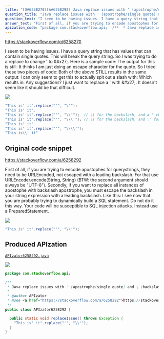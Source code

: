 ```yaml
---
title: "[Q#6258270][A#6258292] Java replace issues with ' (apostrophe/single quote) and \\ (backslash) together"
question_title: "Java replace issues with ' (apostrophe/single quote) and \\ (backslash) together"
question_text: "I seem to be having issues. I have a query string that has values that can contain single quotes. This will break the query string. So I was trying to do a replace to change ' to \\'. Here is a sample code: The output for this is still: It thinks I am just doing an escape character for the quote. So I tried these two pieces of code: Both of the above STILL results in the same output: I can only seem to get this to actually spit out a slash with: Which results in: Any suggestions? I just want to replace a ' with \\'. It doesn't seem like it should be that difficult."
answer_text: "First of all, if you are trying to encode apostophes for querystrings, they need to be URLEncoded, not escaped with a leading backslash. For that use URLEncoder.encode(String, String) (BTW: the second argument should always be \"UTF-8\"). Secondly, if you want to replace all instances of apostophe with backslash apostrophe, you must escape the backslash in your string expression with a leading backslash. Like this: I see now that you are probably trying to dynamically build a SQL statement. Do not do it this way. Your code will be susceptible to SQL injection attacks. Instead use a PreparedStatement."
apization_code: "package com.stackoverflow.api;  /**  * Java replace issues with ' (apostrophe/single quote) and \\ (backslash) together  *  * @author APIzator  * @see <a href=\"https://stackoverflow.com/a/6258292\">https://stackoverflow.com/a/6258292</a>  */ public class APIzator6258292 {    public static void replaceIssue() throws Exception {     \"This is' it\".replace(\"'\", \"\\\\'\");   } }"
---
```


https://stackoverflow.com/q/6258270

I seem to be having issues. I have a query string that has values that can contain single quotes. This will break the query string. So I was trying to do a replace to change &#x27; to \&#x27;.
Here is a sample code:
The output for this is still:
It thinks I am just doing an escape character for the quote.
So I tried these two pieces of code:
Both of the above STILL results in the same output:
I can only seem to get this to actually spit out a slash with:
Which results in:
Any suggestions? I just want to replace a &#x27; with \&#x27;.
It doesn&#x27;t seem like it should be that difficult.


<div class="code-logo"><img src="/stackoverflow.png" /></div>

```java
"This is' it".replace("'", "\'");
"This is' it".
"This is' it".replace("'", "\\'");  // \\ for the backslash, and a ' char
"This is' it".replace("'", "\\\'"); // \\ for the backslash, and \' for the ' char
"This is' it"
"This is' it".replace("'", "\\\\'");
"This is\\' it"
```


## Original code snippet

https://stackoverflow.com/a/6258292

First of all, if you are trying to encode apostophes for querystrings, they need to be URLEncoded, not escaped with a leading backslash. For that use URLEncoder.encode(String, String) (BTW: the second argument should always be &quot;UTF-8&quot;). Secondly, if you want to replace all instances of apostophe with backslash apostrophe, you must escape the backslash in your string expression with a leading backslash. Like this:
I see now that you are probably trying to dynamically build a SQL statement. Do not do it this way. Your code will be susceptible to SQL injection attacks. Instead use a PreparedStatement.

<div class="code-logo"><img src="/stackoverflow.png" /></div>

```java
"This is' it".replace("'", "\\'");
```

## Produced APIzation

[`APIzator6258292.java`](https://github.com/pasqualesalza/apization-temp/raw/main/data/search/APIzator6258292.java)

<div class="code-logo"><img src="/apizator.png" /></div>

```java
package com.stackoverflow.api;

/**
 * Java replace issues with ' (apostrophe/single quote) and \ (backslash) together
 *
 * @author APIzator
 * @see <a href="https://stackoverflow.com/a/6258292">https://stackoverflow.com/a/6258292</a>
 */
public class APIzator6258292 {

  public static void replaceIssue() throws Exception {
    "This is' it".replace("'", "\\'");
  }
}

```